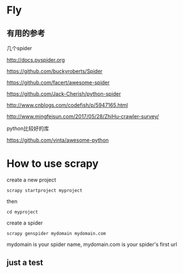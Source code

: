 # Fly
## 有用的参考
几个spider

http://docs.pyspider.org

https://github.com/buckyroberts/Spider

https://github.com/facert/awesome-spider

https://github.com/Jack-Cherish/python-spider

http://www.cnblogs.com/codefish/p/5947165.html

http://www.mingfeisun.com/2017/05/28/ZhiHu-crawler-survey/

python比较好的库

https://github.com/vinta/awesome-python

# How to use scrapy
create a new project

`scrapy startproject myproject`

then 

`cd myproject`

create a spider 

`scrapy genspider mydomain mydomain.com`

mydomain is your spider name, mydomain.com is your spider's first url


## just a test
